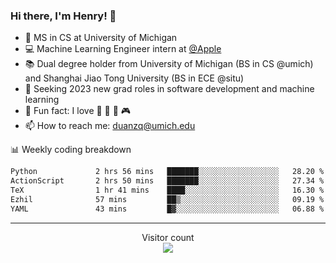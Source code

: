### Hi there, I'm Henry! 👋

- 🔭 MS in CS at University of Michigan
- 💻 Machine Learning Engineer intern at [@Apple](https://github.com/apple)
- 📚 Dual degree holder from University of Michigan (BS in CS @umich) and Shanghai Jiao Tong University (BS in ECE @situ)
- 🤖 Seeking 2023 new grad roles in software development and machine learning
- 🍁 Fun fact: I love 📸 🏓 🍜 🎮
- 📫 How to reach me: [duanzq@umich.edu](mailto:duanzq@umich.edu)

📊 Weekly coding breakdown
<!--START_SECTION:waka-->

```txt
Python             2 hrs 56 mins   ███████░░░░░░░░░░░░░░░░░░   28.20 %
ActionScript       2 hrs 50 mins   ███████░░░░░░░░░░░░░░░░░░   27.34 %
TeX                1 hr 41 mins    ████░░░░░░░░░░░░░░░░░░░░░   16.30 %
Ezhil              57 mins         ██▒░░░░░░░░░░░░░░░░░░░░░░   09.19 %
YAML               43 mins         █▓░░░░░░░░░░░░░░░░░░░░░░░   06.88 %
```

<!--END_SECTION:waka-->

***
<p align="center"> 
  Visitor count<br>
  <img src="https://profile-counter.glitch.me/zlzq-duanzq/count.svg" />
</p>

<!-- ![Henry Duan's GitHub stats](https://github-readme-stats.vercel.app/api?username=zlzq-duanzq&show_icons=true)

![trophy](https://github-profile-trophy.vercel.app/?username=zlzq-duanzq&column=7)

[![Top Langs](https://github-readme-stats.vercel.app/api/top-langs/?username=zlzq-duanzq&layout=compact)](https://github.com/zlzq-duanzq/github-readme-stats) -->
